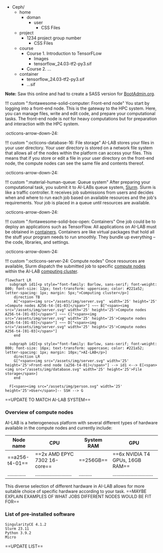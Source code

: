 <div class="tree">
  <ul>
    <li><i class="fa fa-folder-open"></i> Ceph/
      <ul>
        <li><i class="fa fa-folder-open"></i> home
          <ul>
            <li><i class="fa fa-folder-open"></i> doman
              <ul>
                <li><i class="fa fa-folder-open"></i> user
                  <ul>
                    <li><i class="fa fa-code"></i> CSS Files</li>
                  </ul>
                </li>
              </ul>
            </li>
          </ul>
        </li>
        <li><i class="fa fa-folder-open"></i> project
          <ul>
             <li><i class="fa fa-folder-open"></i> 1234 <span>project group number</span>
                <ul>
                  <li><i class="fa fa-code"></i> CSS Files</li>
                </ul>
             </li>
          </ul>
        </li>
        <li><i class="fa fa-folder-open"></i> course
          <ul>
              <li><i class="fa fa-folder-open"></i> Course 1. Introduction to TensorFLow
                <ul>
                  <li><i class="fa fa-folder"></i> Images</li>
                  <li><i class="fa fa-code"></i> tensorflow_24.03-tf2-py3.sif</li>
                </ul>
              </li>
              <li><i class="fa fa-folder-open"></i> Course 2. ...
             </li>
          </ul>
        </li>
        <li><i class="fa fa-folder-open"></i> container
          <ul>
            <li><i class="fa fa-code"></i> tensorflow_24.03-tf2-py3.sif</li>
            <li><i class="fa fa-code"></i> ...sif</li>
          </ul>
        </li>
      </ul>
    </li>
  </ul>
</div>

<div class="mt-5 pl-3">
  <strong>Note:</strong> Saw this online and had to create a SASS version for <a href="http://bootadmin.org">BootAdmin.org</a>.
</div>


!!! custom "<span class="custom-callout-icon">:fontawesome-solid-computer: Front-end node</span>"
    You start by logging into a front-end node. This is the gateway to the HPC system. Here, you can manage files, write and edit code, and prepare your computational tasks. The front-end node is *not* for heavy computations but for preparation and interaction with the HPC system.

<span class="arrow-down">:octicons-arrow-down-24:</span>

!!! custom "<span class="custom-callout-icon">:octicons-database-16: File storage</span>"
    AI-LAB stores your files in your user directory. Your user directory is stored on a network file system that allows all of the nodes within the platform
    can access your files. This means that if you store or edit a file in your user directory on the front-end node, the compute nodes can see the same file and contents thereof.

<span class="arrow-down">:octicons-arrow-down-24:</span>

!!! custom "<span class="custom-callout-icon">:material-human-queue: Queue system</span>"
    After preparing your computational task, you submit it to AI-LABs queue system, [Slurm](/glossery/#slurm). Slurm is like a traffic controller. It receives job submissions from users and decides when and where to run each job based on available resources and the job's requirements. Your job is placed in a queue until resources are available.

<span class="arrow-down">:octicons-arrow-down-24:</span>

!!! custom "<span class="custom-callout-icon">:fontawesome-solid-box-open: Containers</span>"
    One job could be to deploy an applications such as TensorFlow. All applications on AI-LAB must be obtained in [containers](/glossery/#containers). Containers are like virtual packages that hold all the stuff your program needs to run smoothly. They bundle up everything – the code, libraries, and settings.

<span class="arrow-down">:octicons-arrow-down-24:</span>

!!! custom "<span class="custom-callout-icon">:octicons-server-24: Compute nodes</span>"
    Once resources are available, Slurm dispatch the submitted job to specific [compute nodes](/glossery/#compute-nodes) within the AI-LAB [computing cluster](/glossery/#computing-cluster).

``` mermaid
flowchart LR
  subgraph id1[<p style="font-family: Barlow, sans-serif; font-weight: 800; font-size: 12px; text-transform: uppercase; color: #221a52; letter-spacing: 1px; margin: 5px;">Computing cluster</p>]
    direction TB
    A["<span><img src="/assets/img/server.svg"  width='25' height='25' >Compute nodes A256-t4-[01-03]</span>"] ~~~ B["<span><img src="/assets/img/server.svg" width='25' height='25'>Compute nodes A256-t4-[01-03]</span>"] ~~~ C["<span><img src="/assets/img/server.svg" width='25' height='25'>Compute nodes A256-t4-[01-03]</span>"] ~~~ D["<span><img src="/assets/img/server.svg" width='25' height='25'>Compute nodes A256-t4-[01-03]</span>"]
    end

  subgraph id2[<p style="font-family: Barlow, sans-serif; font-weight: 800; font-size: 16px; text-transform: uppercase; color: #221a52; letter-spacing: 1px; margin: 10px;">AI-LAB</p>]
    direction LR
    G["<span><img src="/assets/img/server.svg" width='25' height='25'>Front-end node (a256-t4-01)</span>"] --> id1 <--> E[<span><img src="/assets/img/database.svg" width='25' height='25'>File storage</span>]
    end

  F[<span><img src="/assets/img/person.svg" width='25' height='25'>User</span>]-- SSH --> G
```
 ==UPDATE TO MATCH AI-LAB SYSTEM==


### Overview of compute nodes
AI-LAB is a heterogeneous platform with several different types of hardware available in the compute nodes and currently include:

| Node name      | CPU                           | System RAM | GPU                             |
| -------------- | ----------------------------- | ---------- |  ------------------------------ |
| ==a256-t4-01== | ==2x AMD EPYC 7302 16-core==  | ==256GB==  | ==6x NVIDIA T4 GPUs, 16GB RAM== |
| .............. | ............................  | .......... | ............................... |

This diverse selection of different hardware in AI-LAB allows for more suitable choice of
specific hardware according to your task. ==MAYBE EXPLAIN EXAMPLES OF WHAT JOBS DIFFERENT NODES WOULD BE FIT FOR==


### List of pre-installed software

```console
SingularityCE 4.1.2
Slurm 23.11
Python 3.9.2
Micro
```

==UPDATE LIST==